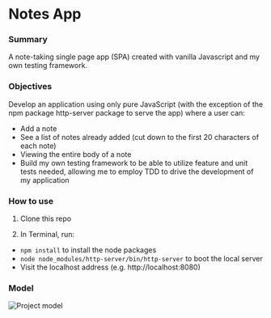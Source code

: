 # Notes App

### Summary
A note-taking single page app (SPA) created with vanilla Javascript and my own testing framework.

### Objectives

Develop an application using only pure JavaScript (with the exception of the npm package http-server package to serve the app) where a user can:
* Add a note
* See a list of notes already added (cut down to the first 20 characters of each note)
* Viewing the entire body of a note
* Build my own testing framework to be able to utilize feature and unit tests needed, allowing me to employ TDD to drive the development of my application

### How to use
1. Clone this repo

2. In Terminal, run:

* `npm install` to install the node packages
* `node node_modules/http-server/bin/http-server` to boot the local server
* Visit the localhost address (e.g. http://localhost:8080)

### Model

![Project model](https://user-images.githubusercontent.com/44139464/68998688-b0fdaa00-08ad-11ea-9fc2-cead83d47b31.jpeg)
